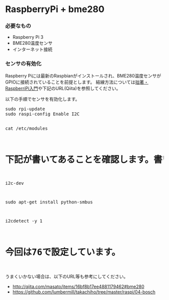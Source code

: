 # RaspberryPi + bme280
<h3>必要なもの</h3>
<ul>
  <li>Raspberry Pi 3</li>
  <li>BME280温度センサ</li>
  <li>インターネット接続</li>
</ul>
<p>
</p>
<h3>センサの有効化</h3>
<p>
  Raspberry Piには最新のRaspbianがインストールされ、BME280温度センサがGPIOに接続されていることを前提とします。
  結線方法については<a href="https://itunes.apple.com/jp/book/raspberrypi-ru-men/id1035076658?mt=11&ign-mpt=uo%3D4">拙著・RaspberriPi入門</a>や下記のURL(Qiita)を参照してください。</p>
<p>以下の手順でセンサを有効化します。</p>
<pre>
sudo rpi-update
sudo raspi-config Enable I2C

cat /etc/modules
# 下記が書いてあることを確認します。書いてなければ追記してください。
i2c-dev

sudo apt-get install python-smbus

i2cdetect -y 1
# 今回は76で設定しています。
</pre>
<p>うまくいかない場合は、以下のURL等も参考にしてください。</p>
<ul>
  <li><a href="http://qiita.com/masato/items/16bf8b17ee4881179462#bme280">http://qiita.com/masato/items/16bf8b17ee4881179462#bme280</a></li>
  <li><a href="https://github.com/lumbermill/takachiho/tree/master/raspi/04-bosch">https://github.com/lumbermill/takachiho/tree/master/raspi/04-bosch</a></li>
</ul>
